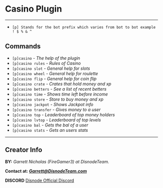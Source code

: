 # Casino Plugin
---
  *  `[p] Stands for the bot prefix which varies from bot to bot example ! $ % & ^`
## Commands

  * `[p]casino` - *The help of the plugin*
  * `[p]casino rules` - *Rules of Casino*
  * `[p]casino slot` - *General help for slots*
  * `[p]casino wheel` - *General help for roulette*
  * `[p]casino flip` - *General help for coin flip*
  * `[p]casino crate` - *Crates that hold money and xp*
  * `[p]casino betters` - *See a list of recent betters*
  * `[p]casino time` - *Shows time left before income*
  * `[p]casino store` - *Store to buy money and xp*
  * `[p]casino jackpot` - *Shows Jackpot info*
  * `[p]casino transfer` - *Gives money to a user*
  * `[p]casino top` - *Leaderboard of top money holders*
  * `[p]casino lvtop` - *Leaderboard of top levels*
  * `[p]casino bal` - *Gets the bal of a user*
  * `[p]casino stats` - *Gets an users stats*

---
## Creator Info
 **BY:** *Garrett Nicholas (FireGamer3) at DisnodeTeam.*

 **Contact at: *Garrett@DisnodeTeam.com***

 **DISCORD** [Disnode Official Discord](https://discord.gg/AbZhCen)
